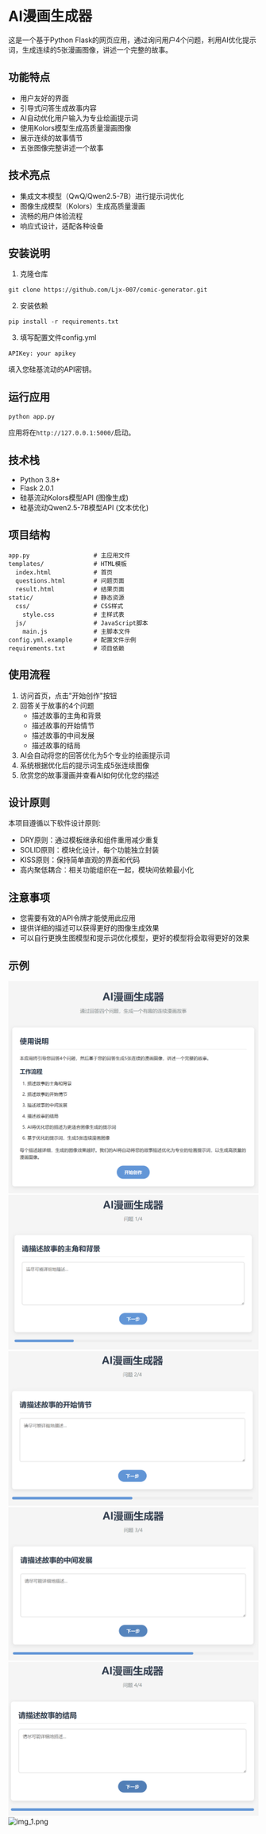# AI漫画生成器

这是一个基于Python Flask的网页应用，通过询问用户4个问题，利用AI优化提示词，生成连续的5张漫画图像，讲述一个完整的故事。

## 功能特点

- 用户友好的界面
- 引导式问答生成故事内容
- AI自动优化用户输入为专业绘画提示词
- 使用Kolors模型生成高质量漫画图像
- 展示连续的故事情节
- 五张图像完整讲述一个故事

## 技术亮点

- 集成文本模型（QwQ/Qwen2.5-7B）进行提示词优化
- 图像生成模型（Kolors）生成高质量漫画
- 流畅的用户体验流程
- 响应式设计，适配各种设备

## 安装说明

1. 克隆仓库
```
git clone https://github.com/Ljx-007/comic-generator.git
```

2. 安装依赖
```
pip install -r requirements.txt
```

3. 填写配置文件config.yml
```
APIKey: your apikey
```
填入您硅基流动的API密钥。

## 运行应用

```
python app.py
```
应用将在`http://127.0.0.1:5000/`启动。

## 技术栈

- Python 3.8+
- Flask 2.0.1
- 硅基流动Kolors模型API (图像生成)
- 硅基流动Qwen2.5-7B模型API (文本优化)

## 项目结构

```
app.py                  # 主应用文件
templates/              # HTML模板
  index.html            # 首页
  questions.html        # 问题页面
  result.html           # 结果页面
static/                 # 静态资源
  css/                  # CSS样式
    style.css           # 主样式表
  js/                   # JavaScript脚本
    main.js             # 主脚本文件
config.yml.example      # 配置文件示例
requirements.txt        # 项目依赖
```

## 使用流程

1. 访问首页，点击"开始创作"按钮
2. 回答关于故事的4个问题
   - 描述故事的主角和背景
   - 描述故事的开始情节
   - 描述故事的中间发展
   - 描述故事的结局
3. AI会自动将您的回答优化为5个专业的绘画提示词
4. 系统根据优化后的提示词生成5张连续图像
5. 欣赏您的故事漫画并查看AI如何优化您的描述

## 设计原则

本项目遵循以下软件设计原则:
- DRY原则：通过模板继承和组件重用减少重复
- SOLID原则：模块化设计，每个功能独立封装
- KISS原则：保持简单直观的界面和代码
- 高内聚低耦合：相关功能组织在一起，模块间依赖最小化

## 注意事项

- 您需要有效的API令牌才能使用此应用
- 提供详细的描述可以获得更好的图像生成效果
- 可以自行更换生图模型和提示词优化模型，更好的模型将会取得更好的效果

## 示例
![img.png](img.png)
![img_2.png](img_2.png)
![img_3.png](img_3.png)
![img_4.png](img_4.png)
![img_5.png](img_5.png)
![img_1.png](img_1.png)
